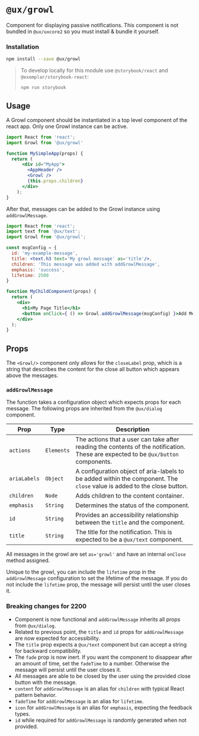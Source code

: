 # `@ux/growl`

Component for displaying passive notifications. This component is not bundled in `@ux/uxcore2` so you must install & bundle it yourself.

### Installation

```bash
npm install --save @ux/growl
```

> To develop locally for this module use `@storybook/react` and `@exemplar/storybook-react`:
> ```
> npm run storybook
> ```

## Usage

A Growl component should be instantiated in a top level component of the react app. Only one Growl instance can be active.

```jsx
import React from 'react';
import Growl from '@ux/growl'

function MySimpleApp(props) {
  return (
      <div id="MyApp">
        <AppHeader />
        <Growl />
        {this.props.children}
      </div>
    );
}
```

After that, messages can be added to the Growl instance using `addGrowlMessage`.

```jsx
import React from 'react';
import text from '@ux/text';
import Growl from '@ux/growl';

const msgConfig = {
  id: 'my-example-message',
  title: <text.h3 text='My growl message' as='title'/>,
  children: 'This message was added with addGrowlMessage',
  emphasis: 'success',
  lifetime: 2500
}

function MyChildComponent(props) {
  return (
    <div>
      <h1>My Page Title</h1>
      <button onClick={ () => Growl.addGrowlMessage(msgConfig) }>Add Message</button>
    </div>
  );
}
```

## Props

The `<Growl/>` component only allows for the `closeLabel` prop, which is a string
that describes the content for the close all button which appears above the messages.

### `addGrowlMessage`

The function takes a configuration object which expects props for each message.
The following props are inherited from the `@ux/dialog` component.

| Prop | Type | Description |
| ---- | ---- | ----------- |
| `actions` | `Elements` | The actions that a user can take after reading the contents of the notification. These are expected to be `@ux/button` components. |
| `ariaLabels` | `Object` | A configuration object of aria-labels to be added within the component. The `close` value is added to the close button. |
| `children` | `Node` | Adds children to the content container. |
| `emphasis` | `String` | Determines the status of the component. |
| `id` | `String` | Provides an accessibility relationship between the `title` and the component. |
| `title` | `String` | The title for the notification. This is expected to be a `@ux/text` component. |

All messages in the growl are set `as='growl'` and have an internal `onClose` method assigned.

Unique to the growl, you can include the `lifetime` prop in the `addGrowlMessage` configuration to set the lifetime of the message.
If you do not include the `lifetime` prop, the message will persist until the user closes it.

### Breaking changes for 2200
- Component is now functional and `addGrowlMessage` inherits all props from `@ux/dialog`.
- Related to previous point, the `title` and `id` props for `addGrowlMessage` are now expected for accessibility.
- The `title` prop expects a `@ux/text` component but can accept a string for backward compatibility.
- The `fade` prop is now inert. If you want the component to disappear after an amount of time, set the `fadeTime` to a number. 
Otherwise the message will persist until the user closes it.
- All messages are able to be closed by the user using the provided close button with the message.
- `content` for `addGrowlMessage` is an alias for `children` with typical React pattern behavior.
- `fadeTime` for `addGrowlMessage` is an alias for `lifetime`.
- `icon` for `addGrowlMessage` is an alias for `emphasis`, expecting the feedback types.
- `id` while required for `addGrowlMessage` is randomly generated when not provided.